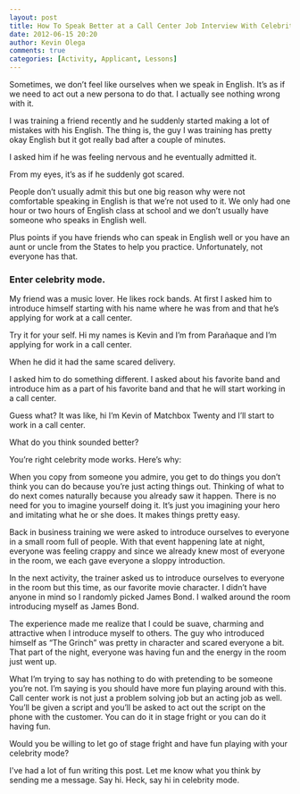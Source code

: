 ```yaml
---
layout: post
title: How To Speak Better at a Call Center Job Interview With Celebrity Mode
date: 2012-06-15 20:20
author: Kevin Olega
comments: true
categories: [Activity, Applicant, Lessons]
---
```

Sometimes, we don’t feel like ourselves when we speak in English. It’s as if we need to act out a new persona to do that. I actually see nothing wrong with it.

I was training a friend recently and he suddenly started making a lot of mistakes with his English. The thing is, the guy I was training has pretty okay English but it got really bad after a couple of minutes.

I asked him if he was feeling nervous and he eventually admitted it.

From my eyes, it’s as if he suddenly got scared.

People don’t usually admit this but one big reason why were not comfortable speaking in English is that we’re not used to it. We only had one hour or two hours of English class at school and we don’t usually have someone who speaks in English well.

Plus points if you have friends who can speak in English well or you have an aunt or uncle from the States to help you practice. Unfortunately, not everyone has that.
<h3>Enter celebrity mode.</h3>
My friend was a music lover. He likes rock bands. At first I asked him to introduce himself starting with his name where he was from and that he’s applying for work at a call center.

Try it for your self. Hi my names is Kevin and I’m from Parañaque and I’m applying for work in a call center.

When he did it had the same scared delivery.

I asked him to do something different. I asked about his favorite band and introduce him as a part of his favorite band and that he will start working in a call center.

Guess what? It was like, hi I’m Kevin of Matchbox Twenty and I’ll start to work in a call center.

What do you think sounded better?

You’re right celebrity mode works. Here’s why:

When you copy from someone you admire, you get to do things you don’t think you can do because you’re just acting things out. Thinking of what to do next comes naturally because you already saw it happen. There is no need for you to imagine yourself doing it. It’s just you imagining your hero and imitating what he or she does. It makes things pretty easy.

Back in business training we were asked to introduce ourselves to everyone in a small room full of people. With that event happening late at night, everyone was feeling crappy and since we already knew most of everyone in the room, we each gave everyone a sloppy introduction.

In the next activity, the trainer asked us to introduce ourselves to everyone in the room but this time, as our favorite movie character. I didn’t have anyone in mind so I randomly picked James Bond. I walked around the room introducing myself as James Bond.

The experience made me realize that I could be suave, charming and attractive when I introduce myself to others. The guy who introduced himself as “The Grinch” was pretty in character and scared everyone a bit. That part of the night, everyone was having fun and the energy in the room just went up.

What I’m trying to say has nothing to do with pretending to be someone you’re not. I’m saying is you should have more fun playing around with this. Call center work is not just a problem solving job but an acting job as well. You’ll be given a script and you’ll be asked to act out the script on the phone with the customer. You can do it in stage fright or you can do it having fun.

Would you be willing to let go of stage fright and have fun playing with your celebrity mode?

I've had a lot of fun writing this post. Let me know what you think by sending me a message. Say hi. Heck, say hi in celebrity mode.

